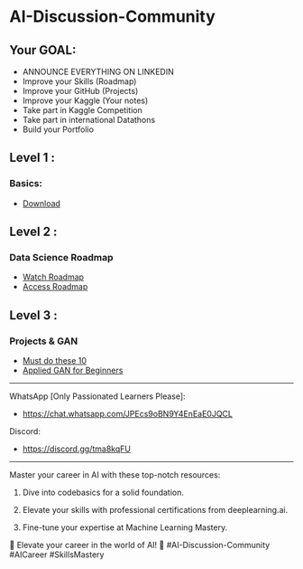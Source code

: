 # AI-Discussion-Community

## Your GOAL: 
* ANNOUNCE EVERYTHING ON LINKEDIN
* Improve your Skills (Roadmap)
* Improve your GitHub (Projects)
* Improve your Kaggle (Your notes)
* Take part in Kaggle Competition
* Take part in international Datathons
* Build your Portfolio

## Level 1 :

### Basics:
* [Download](https://github.com/osamatech786/AI-Discussion-Community/blob/main/resource/Level%201%20Guide.pdf)

## Level 2 :

### Data Science Roadmap
* [Watch Roadmap](https://www.youtube.com/watch?v=eaFaD_IBYW4)
* [Access Roadmap](https://github.com/osamatech786/AI-Discussion-Community/blob/main/resource/ds_roadmap.pdf)

## Level 3 :

### Projects & GAN
* [Must do these 10](https://github.com/osamatech786/AI-Discussion-Community/blob/main/resource/Top_Data_Science_Projects_1705476173.pdf)
* [Applied GAN for Beginners](https://github.com/osamatech786/AI-Discussion-Community/blob/main/resource/gen_ai_1703257298.pdf)


-------------
WhatsApp [Only Passionated Learners Please]:  
- https://chat.whatsapp.com/JPEcs9oBN9Y4EnEaE0JQCL

Discord:
- https://discord.gg/tma8kqFU

<!-- YouTube :  
- https://www.youtube.com/@aidiscussioncommunity -->
-------------

Master your career in AI with these top-notch resources:

1. Dive into codebasics for a solid foundation.

2. Elevate your skills with professional certifications from deeplearning.ai.

3. Fine-tune your expertise at Machine Learning Mastery.

🚀 Elevate your career in the world of AI! 🤖 
#AI-Discussion-Community #AICareer #SkillsMastery

